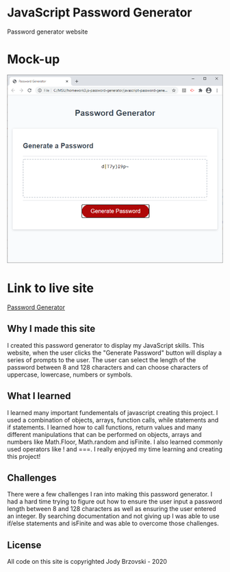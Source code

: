 # JavaScript Password Generator

Password generator website

# Mock-up
![alt text](assets/images/screenshot.png)

# Link to live site
[Password Generator](https://jodybrzo.github.io/javascript-password-generator/index.html)

## Why I made this site
I created this password generator to display my JavaScript skills.  This website, when the user clicks the "Generate Password" button will display a series of prompts to the user.  The user can select the length of the password between 8 and 128 characters and can choose characters of uppercase, lowercase, numbers or symbols.


## What I learned
I learned many important fundementals of javascript creating this project.  I used a combination of objects, arrays, function calls, while statements and if statements.  I learned how to call functions, return values and many different manipulations that can be performed on objects, arrays and numbers like Math.Floor, Math.random and isFinite.  I also learned commonly used operators like ! and ===. I really enjoyed my time learning and creating this project!


## Challenges 
There were a few challenges I ran into making this password generator.  I had a hard time trying to figure out how to ensure the user input a password length between 8 and 128 characters as well as ensuring the user entered an integer.  By searching documentation and not giving up I was able to use if/else statements and isFinite and was able to overcome those challenges.


## License
All code on this site is copyrighted Jody Brzovski - 2020 

